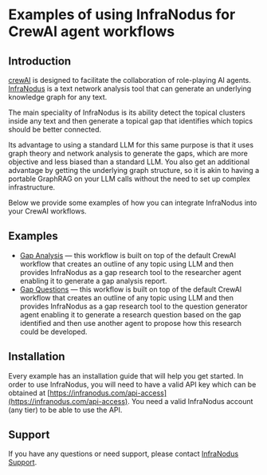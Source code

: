 # Examples of using InfraNodus for CrewAI agent workflows

## Introduction

[crewAI](https://crewai.com) is designed to facilitate the collaboration of role-playing AI agents.
[InfraNodus](https://infranodus.com) is a text network analysis tool that can generate an underlying knowledge graph for any text.

The main speciality of InfraNodus is its ability detect the topical clusters inside any text and then generate a topical gap that identifies which topics should be better connected.

Its advantage to using a standard LLM for this same purpose is that it uses graph theory and network analysis to generate the gaps, which are more objective and less biased than a standard LLM. You also get an additional advantage by getting the underlying graph structure, so it is akin to having a portable GraphRAG on your LLM calls without the need to set up complex infrastructure.

Below we provide some examples of how you can integrate InfraNodus into your CrewAI workflows.

## Examples

- [Gap Analysis](https://github.com/infranodus/crewai-infranodus-templates/tree/master/crewai_gap_analysis) — this workflow is built on top of the default CrewAI workflow that creates an outline of any topic using LLM and then provides InfraNodus as a gap research tool to the researcher agent enabling it to generate a gap analysis report.
- [Gap Questions](https://github.com/infranodus/crewai-infranodus-templates/tree/master/crewai_gap_questions) — this workflow is built on top of the default CrewAI workflow that creates an outline of any topic using LLM and then provides InfraNodus as a gap research tool to the question generator agent enabling it to generate a research question based on the gap identified and then use another agent to propose how this research could be developed.

## Installation

Every example has an installation guide that will help you get started. In order to use InfraNodus, you will need to have a valid API key which can be obtained at [https://infranodus.com/api-access](https://infranodus.com/api-access). You need a valid InfraNodus account (any tier) to be able to use the API.

## Support

If you have any questions or need support, please contact [InfraNodus Support](https://support.noduslabs.com).
